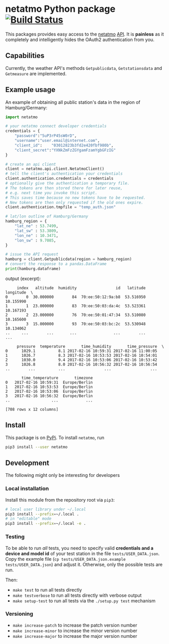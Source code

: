 # netatmo Python package [![Build Status](https://travis-ci.org/nobodyinperson/python3-netatmo.svg?branch=master)](https://travis-ci.org/nobodyinperson/python3-netatmo)

This packages provides easy access to the [netatmo](https://netatmo.com) [API](https://dev.netatmo.com).
It is **painless** as it completely and intelligently hides the OAuth2 authentication from you. 

## Capabilities

Currently, the weather API's methods `Getpublicdata`, `Getstationsdata` and `Getmeasure` are implemented.

## Example usage

An example of obtaining all public station's data in the region of Hamburg/Germany:

```python
import netatmo

# your netatmo connect developer credentials
credentials = {
    "password":"5uP3rP45sW0rD",
    "username":"user.email@internet.com",
    "client_id":    "03012823b3fd2e420fbf980b",
    "client_secret":"YXNkZmFzZGYgamFzamYgbGFzIG"
}

# create an api client
client = netatmo.api.client.NetatmoClient()
# tell the client's authentication your credentials
client.authentication.credentials = credentials
# optionally give the authentication a temporary file.
# The tokens are then stored there for later reuse, 
# e.g. next time you invoke this script.
# This saves time because no new tokens have to be requested.
# New tokens are then only requested if the old ones expire.
client.authentication.tmpfile = "temp_auth.json"

# lat/lon outline of Hamburg/Germany
hamburg_region = {
    "lat_ne" : 53.7499,
    "lat_sw" : 53.3809,
    "lon_ne" : 10.3471,
    "lon_sw" : 9.7085,
}

# issue the API request
hamburg = client.Getpublicdata(region = hamburg_region)
# convert the response to a pandas.DataFrame
print(hamburg.dataframe)
```

output (excerpt):

```
     index   altitude  humidity                 id   latitude  longitude  \
0        0  30.000000        84  70:ee:50:12:9a:b8  53.516950  10.155990   
1        1  23.000000        83  70:ee:50:03:da:4c  53.523361  10.167193   
2        2  23.000000        76  70:ee:50:01:47:34  53.510080  10.165600   
3        3  15.000000        93  70:ee:50:03:bc:2c  53.530948  10.134062    
..     ...        ...       ...                ...        ...        ...   

     pressure  temperature       time_humidity       time_pressure  \
0      1029.1          8.1 2017-02-16 10:59:31 2017-02-16 11:00:05   
1      1026.7          8.3 2017-02-16 10:53:53 2017-02-16 10:54:01   
2      1030.0          9.4 2017-02-16 10:53:06 2017-02-16 10:53:42   
3      1026.8          8.0 2017-02-16 10:56:32 2017-02-16 10:56:54   
..        ...          ...                 ...                 ...   

       time_temperature       timezone  
0   2017-02-16 10:59:31  Europe/Berlin  
1   2017-02-16 10:53:53  Europe/Berlin  
2   2017-02-16 10:53:06  Europe/Berlin  
3   2017-02-16 10:56:32  Europe/Berlin   
..                  ...            ...  

[708 rows x 12 columns]

```

## Install

This package is on [PyPi](https://pypi.python.org). To install `netatmo`, run

```bash
pip3 install --user netatmo
```

## Development

The following might only be interesting for developers

### Local installation

Install this module from the repository root via `pip3`:

```bash
# local user library under ~/.local
pip3 install --prefix=~/.local .
# in "editable" mode
pip3 install --prefix=~/.local -e .
```

### Testing

To be able to run *all* tests, you need to specify valid **credentials and a device and model id** of your test station in the file `tests/USER_DATA.json`. Copy the example file (`cp tests/USER_DATA.json.example tests/USER_DATA.json`) and adjust it. Otherwise, only the possible tests are run.

Then:

- `make test` to run all tests directly
- `make testverbose` to run all tests directly with verbose output
- `make setup-test` to run all tests via the `./setup.py test` mechanism

### Versioning

- `make increase-patch` to increase the patch version number
- `make increase-minor` to increase the minor version number
- `make increase-major` to increase the major version number

